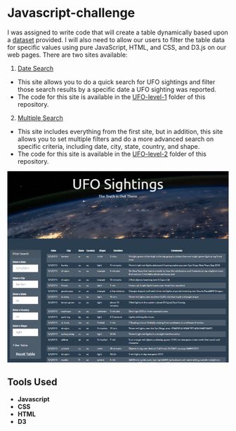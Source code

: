 # Javascript-challenge

I was assigned to write code that will create a table dynamically based upon a [dataset](https://github.com/sahobitayo/javascript-challenge/blob/master/UFO-level-1/static/js/data.js) provided. I will also need to allow our users to filter the table data for specific values using pure JavaScript, HTML, and CSS, and D3.js on our web pages.
There are two sites available:

1. [Date Search](https://sahobitayo.github.io/javascript-challenge/UFO-level-1/index.html)
- This site allows you to do a quick search for UFO sightings and filter those search results by a specific date a UFO sighting was reported.
- The code for this site is available in the [UFO-level-1](https://github.com/sahobitayo/javascript-challenge/tree/master/UFO-level-1) folder of this repository.

2. [Multiple Search](https://sahobitayo.github.io/javascript-challenge/UFO-level-2/index.html)
- This site includes everything from the first site, but in addition, this site allows you to set multiple filters and do a more advanced search on specific criteria, including date, city, state, country, and shape.
- The code for this site is available in the [UFO-level-2](https://github.com/sahobitayo/javascript-challenge/tree/master/UFO-level-2) folder of this repository.
<img src="UFO_page.png" >

## Tools Used
- **Javascript**
- **CSS**
- **HTML**
- **D3**
